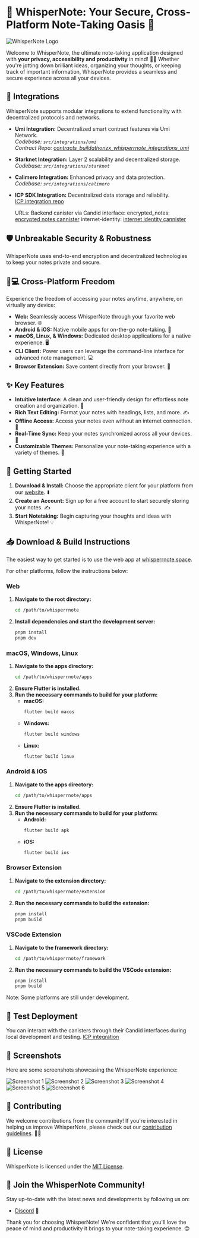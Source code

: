 # 🤫 WhisperNote: Your Secure, Cross-Platform Note-Taking Oasis 🚀

![WhisperNote Logo](public/logo/whisperrnote.png)

Welcome to WhisperNote, the ultimate note-taking application designed with **your privacy, accessibility and productivity** in mind! 📝✨ Whether you're jotting down brilliant ideas, organizing your thoughts, or keeping track of important information, WhisperNote provides a seamless and secure experience across all your devices.

## 🧩 Integrations

WhisperNote supports modular integrations to extend functionality with decentralized protocols and networks.

- **Umi Integration:** Decentralized smart contract features via Umi Network.  
  _Codebase: `src/integrations/umi`_  
  _Contract Repo: [contracts_buildathonzx_whisperrnote_integrations_umi](https://github.com/whisperrnote/contracts_buildathonzx_whisperrnote_integrations_umi.git)_
- **Starknet Integration:** Layer 2 scalability and decentralized storage.  
  _Codebase: `src/integrations/starknet`_
- **Calimero Integration:** Enhanced privacy and data protection.  
  _Codebase: `src/integrations/calimero`_
- **ICP SDK Integration:** Decentralized data storage and reliability.  
  [ICP integration repo](https://github.com/nathfavour/whisperrnote_icp)

    URLs:
    Backend canister via Candid interface:
        encrypted_notes: [encrypted notes cannister](http://u6s2n-gx777-77774-qaaba-cai.localhost:8000/?id=uxrrr-q7777-77774-qaaaq-cai)
        internet-identity: [internet identity cannister](http://u6s2n-gx777-77774-qaaba-cai.localhost:8000/?id=rdmx6-jaaaa-aaaaa-aaadq-cai)

## 🛡️ Unbreakable Security & Robustness

WhisperNote uses end-to-end encryption and decentralized technologies to keep your notes private and secure.

## 📱💻 Cross-Platform Freedom

Experience the freedom of accessing your notes anytime, anywhere, on virtually any device:

*   **Web:** Seamlessly access WhisperNote through your favorite web browser. 🌐
*   **Android & iOS:** Native mobile apps for on-the-go note-taking. 📱
*   **macOS, Linux, & Windows:** Dedicated desktop applications for a native experience. 🖥️
*   **CLI Client:** Power users can leverage the command-line interface for advanced note management. 💻
*   **Browser Extension:** Save content directly from your browser. 🧩

## ✨ Key Features

*   **Intuitive Interface:** A clean and user-friendly design for effortless note creation and organization. 🎨
*   **Rich Text Editing:** Format your notes with headings, lists, and more. ✍️
*   **Offline Access:** Access your notes even without an internet connection. 📶
*   **Real-Time Sync:** Keep your notes synchronized across all your devices. 🔄
*   **Customizable Themes:** Personalize your note-taking experience with a variety of themes. 🌈

## 🚀 Getting Started

1.  **Download & Install:** Choose the appropriate client for your platform from our [website](https://whisperrnote.space). ⬇️
2.  **Create an Account:** Sign up for a free account to start securely storing your notes. ✍️
3.  **Start Notetaking:** Begin capturing your thoughts and ideas with WhisperNote! 💡

## 📥 Download & Build Instructions

The easiest way to get started is to use the web app at [whisperrnote.space](https://whisperrnote.space).

For other platforms, follow the instructions below:

### Web

1. **Navigate to the root directory:**
    ```sh
    cd /path/to/whisperrnote
    ```
2. **Install dependencies and start the development server:**
    ```sh
    pnpm install
    pnpm dev
    ```

### macOS, Windows, Linux

1. **Navigate to the apps directory:**
    ```sh
    cd /path/to/whisperrnote/apps
    ```
2. **Ensure Flutter is installed.**
3. **Run the necessary commands to build for your platform:**
    - **macOS:**
        ```sh
        flutter build macos
        ```
    - **Windows:**
        ```sh
        flutter build windows
        ```
    - **Linux:**
        ```sh
        flutter build linux
        ```

### Android & iOS

1. **Navigate to the apps directory:**
    ```sh
    cd /path/to/whisperrnote/apps
    ```
2. **Ensure Flutter is installed.**
3. **Run the necessary commands to build for your platform:**
    - **Android:**
        ```sh
        flutter build apk
        ```
    - **iOS:**
        ```sh
        flutter build ios
        ```

### Browser Extension

1. **Navigate to the extension directory:**
    ```sh
    cd /path/to/whisperrnote/extension
    ```
2. **Run the necessary commands to build the extension:**
    ```sh
    pnpm install
    pnpm build
    ```

### VSCode Extension

1. **Navigate to the framework directory:**
    ```sh
    cd /path/to/whisperrnote/framework
    ```
2. **Run the necessary commands to build the VSCode extension:**
    ```sh
    pnpm install
    pnpm build
    ```

Note: Some platforms are still under development.

## 🧪 Test Deployment

You can interact with the canisters through their Candid interfaces during local development and testing.
[ICP integration](https://github.com/nathfavour/whisperrnote_icp)

## 📸 Screenshots

Here are some screenshots showcasing the WhisperNote experience:

![Screenshot 1](public/demo/1.png)
![Screenshot 2](public/demo/2.png)
![Screenshot 3](public/demo/3.png)
![Screenshot 4](public/demo/4.png)
![Screenshot 5](public/demo/5.png)
![Screenshot 6](public/demo/6.png)

## 🤝 Contributing

We welcome contributions from the community! If you're interested in helping us improve WhisperNote, please check out our [contribution guidelines](https://whisperrnote.space/contributing). 🧑‍💻

## 📜 License

WhisperNote is licensed under the [MIT License](LICENSE).

## 🎉 Join the WhisperNote Community!

Stay up-to-date with the latest news and developments by following us on:

*   [Discord](https://discord.gg/YDcm6FzN) 💬

Thank you for choosing WhisperNote! We're confident that you'll love the peace of mind and productivity it brings to your note-taking experience. 😊




